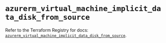 # `azurerm_virtual_machine_implicit_data_disk_from_source`

Refer to the Terraform Registry for docs: [`azurerm_virtual_machine_implicit_data_disk_from_source`](https://registry.terraform.io/providers/hashicorp/azurerm/4.20.0/docs/resources/virtual_machine_implicit_data_disk_from_source).
